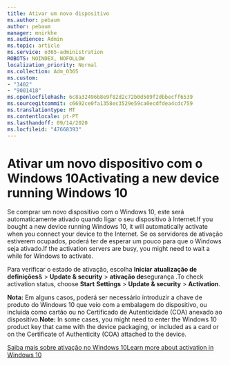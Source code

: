 ```yaml
---
title: Ativar um novo dispositivo
ms.author: pebaum
author: pebaum
manager: mnirkhe
ms.audience: Admin
ms.topic: article
ms.service: o365-administration
ROBOTS: NOINDEX, NOFOLLOW
localization_priority: Normal
ms.collection: Adm_O365
ms.custom:
- "3402"
- "9001418"
ms.openlocfilehash: 6c8a32496b8e9f82d2c72b0d509f2dbbecff6539
ms.sourcegitcommit: c6692ce0fa1358ec3529e59ca0ecdfdea4cdc759
ms.translationtype: MT
ms.contentlocale: pt-PT
ms.lasthandoff: 09/14/2020
ms.locfileid: "47668393"
---
```

# <a name="activating-a-new-device-running-windows-10"></a><span data-ttu-id="bb120-102">Ativar um novo dispositivo com o Windows 10</span><span class="sxs-lookup"><span data-stu-id="bb120-102">Activating a new device running Windows 10</span></span>

<span data-ttu-id="bb120-103">Se comprar um novo dispositivo com o Windows 10, este será automaticamente ativado quando ligar o seu dispositivo à Internet.</span><span class="sxs-lookup"><span data-stu-id="bb120-103">If you bought a new device running Windows 10, it will automatically activate when you connect your device to the Internet.</span></span> <span data-ttu-id="bb120-104">Se os servidores de ativação estiverem ocupados, poderá ter de esperar um pouco para que o Windows seja ativado.</span><span class="sxs-lookup"><span data-stu-id="bb120-104">If the activation servers are busy, you might need to wait a while for Windows to activate.</span></span>

<span data-ttu-id="bb120-105">Para verificar o estado de ativação, escolha **Iniciar** **atualização de definições**&  >  **Update & security**  >  **ativação de**segurança .</span><span class="sxs-lookup"><span data-stu-id="bb120-105">To check activation status, choose **Start** **Settings** > **Update & security** > **Activation**.</span></span>

<span data-ttu-id="bb120-106">**Nota:** Em alguns casos, poderá ser necessário introduzir a chave de produto do Windows 10 que veio com a embalagem do dispositivo, ou incluída como cartão ou no Certificado de Autenticidade (COA) anexado ao dispositivo.</span><span class="sxs-lookup"><span data-stu-id="bb120-106">**Note:** In some cases, you might need to enter the Windows 10 product key that came with the device packaging, or included as a card or on the Certificate of Authenticity (COA) attached to the device.</span></span>

[<span data-ttu-id="bb120-107">Saiba mais sobre ativação no Windows 10</span><span class="sxs-lookup"><span data-stu-id="bb120-107">Learn more about activation in Windows 10</span></span>](https://support.microsoft.com/help/12440)